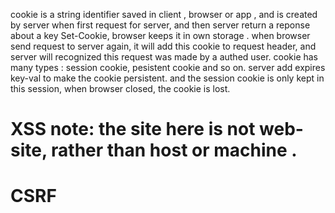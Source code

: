 cookie is a string identifier saved in client , browser or app , and is created by server when first request for server,
and then server return a reponse about a key Set-Cookie, browser keeps it in own storage . when browser send request to server again,
it will add this cookie to request header, and server will recognized this request was made by a authed user. 
cookie has many types : session cookie, pesistent cookie and so on. server add expires key-val to make the cookie persistent. 
and the session cookie is only kept in this session, when browser closed, the cookie is lost. 

# XSS     note: the site here is not web-site, rather than host or machine . 
# CSRF    

